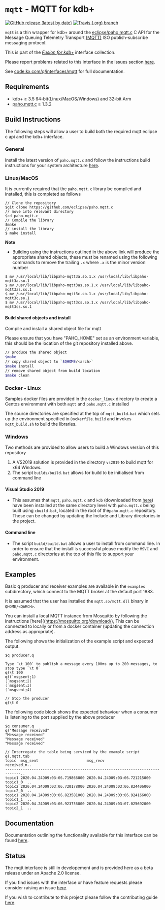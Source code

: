 # `mqtt` - MQTT for kdb+

[![GitHub release (latest by date)](https://img.shields.io/github/v/release/kxsystems/mqtt)](https://github.com/kxsystems/mqtt/releases) [![Travis (.org) branch](https://img.shields.io/travis/kxsystems/mqtt/master?label=travis%20build)](https://travis-ci.org/kxsystems/mqtt/branches)

`mqtt` is a thin wrapper for kdb+ around the [eclipse/paho.mqtt.c](https://github.com/eclipse/paho.mqtt.c) C API for the Message Queuing Telemetry Transport [(MQTT)](http://mqtt.org/) ISO publish-subscribe messaging protocol.

This is part of the [_Fusion for kdb+_](http://code.kx.com/q/interfaces/fusion/) interface collection.

Please report problems related to this interface in the issues section [here](https://github.com/KxSystems/mqtt/issues).

See [code.kx.com/q/interfaces/mqtt](https://code.kx.com/q/interfaces/mqtt) for full documentation.

## Requirements

- kdb+ ≥ 3.5 64-bit(Linux/MacOS/Windows) and 32-bit Arm
- [paho.mqtt.c](https://github.com/eclipse/paho.mqtt.c) ≥ 1.3.2 


## Build Instructions

The following steps will allow a user to build both the required mqtt eclipse c api and the kdb+ interface.

### General

Install the latest version of `paho.mqtt.c` and follow the instructions build instructions for your system architecture [here](https://github.com/eclipse/paho.mqtt.c#build-instructions-for-gnu-make).

### Linux/MacOS

It is currently required that the `paho.mqtt.c` library be compiled and installed, this is completed as follows

```
// Clone the repository
$git clone https://github.com/eclipse/paho.mqtt.c
// move into relevant directory
$cd paho.mqtt.c
// Compile the library
$make
// install the library
$ make install
```

**Note**

*  Building using the instructions outlined in the above link will produce the appropriate shared objects, these must be renamed using the following commands to remove the trailing `.x` where `.x` is the minor version number

```
$ mv /usr/local/lib/libpaho-mqtt3a.so.1.x /usr/local/lib/libpaho-mqtt3a.so.1
$ mv /usr/local/lib/libpaho-mqtt3as.so.1.x /usr/local/lib/libpaho-mqtt3as.so.1
$ mv /usr/local/lib/libpaho-mqtt3c.so.1.x /usr/local/lib/libpaho-mqtt3c.so.1
$ mv /usr/local/lib/libpaho-mqtt3cs.so.1.x /usr/local/lib/libpaho-mqtt3cs.so.1
```

#### Build shared objects and install

Compile and install a shared object file for mqtt

Please ensure that you have "PAHO_HOME" set as an environment variable, this should be the location of the git repository installed above.

```bash
// produce the shared object
$make
// copy shared object to `$QHOME/<arch>`
$make install
// remove shared object from build location
$make clean
```

### Docker - Linux

Samples docker files are provided in the `docker_linux` directory to create a Centos environment with both `mqtt` and `paho.mqtt.c` installed

The source directories are specified at the top of `mqtt_build.bat` which sets up the environment specified in `Dockerfile.build` and invokes `mqtt_build.sh` to build the libraries.

### Windows

Two methods are provided to allow users to build a Windows version of this repository

1. A VS2019 solution is provided in the directory `vs2019` to build mqtt for x64 Windows.
2. The script `builds/build.bat` allows for build to be initialised from command line

#### Visual Studio 2019

- This assumes that `mqtt`, `paho.mqtt.c` and `kdb` (downloaded from [here](https://github.com/kxsystems/kdb)) have been installed at the same directory level with `paho.mqtt.c` being built using `cbuild.bat`, located in the root of the`paho.mqtt.c` repository.  These can be changed by updating the Include and Library directories in the project.

#### Command line

- The script `build/build.bat` allows a user to install from command line. In order to ensure that the install is successful please modify the `MSVC` and `paho.mqtt.c` directories at the top of this file to support your environment.

## Examples

Basic q producer and receiver examples are available in the `examples` subdirectory, which connect to the MQTT broker at the default port 1883.

It is assumed that the user has installed the `mqtt.so/mqtt.dll` binary in `QHOME/<QARCH>`.

You can install a local MQTT instance from Mosquitto by following the instructions [here]((https://mosquitto.org/download/), This can be connected to locally or from a docker container (updating the connection address as appropriate).

The following shows the initialization of the example script and expected output.

```
$q producer.q

Type `\t 100` to publish a message every 100ms up to 200 messages, to stop type `\t 0`
q)\t 100
q)(`msgsent;1)
(`msgsent;2)
(`msgsent;3)
(`msgsent;4)

// Stop the producer
q)\t 0
```

The following code block shows the expected behaviour when a consumer is listening to the port supplied by the above producer

```
$q consumer.q
q)"Message received"
"Message received"
"Message received"
"Message received"

// Interrogate the table being serviced by the example script
q).mqtt.tab
topic  msg_sent                      msg_recv                      received_m..
-----------------------------------------------------------------------------..
topic1 2020.04.24D09:03:06.719866000 2020.04.24D09:03:06.721215000 topic1_0  ..
topic2 2020.04.24D09:03:06.720178000 2020.04.24D09:03:06.824406000 topic2_0  ..
topic1 2020.04.24D09:03:06.823581000 2020.04.24D09:03:06.924166000 topic1_1  ..
topic2 2020.04.24D09:03:06.923756000 2020.04.24D09:03:07.025692000 topic2_1  ..
```

## Documentation

Documentation outlining the functionality available for this interface can be found [here](http://code.kx.com/v2/interfaces/mqtt/).

## Status

The mqtt interface is still in developement and is provided here as a beta release under an Apache 2.0 license.

If you find issues with the interface or have feature requests please consider raising an issue [here](https://github.com/KxSystems/mqtt/issues).

If you wish to contribute to this project please follow the contributing guide [here](CONTRIBUTING.md).
